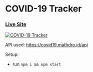 # COVID-19 Tracker

### [Live Site](https://covid-19trackersmiley.netlify.app)

[
![COVID-19 Tracker](https://user-images.githubusercontent.com/50996696/96727897-339dbc00-13d1-11eb-9472-65244f3a40b1.png)
](url)

API used: https://covid19.mathdro.id/api

Setup:
- run ```npm i && npm start```
